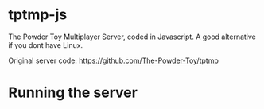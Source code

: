 # tptmp-js
The Powder Toy Multiplayer Server, coded in Javascript. A good alternative if you dont have Linux.

Original server code: https://github.com/The-Powder-Toy/tptmp

# Running the server
